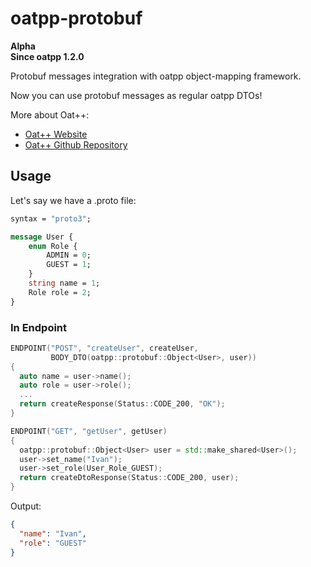 # oatpp-protobuf

**Alpha**  
**Since oatpp 1.2.0**

Protobuf messages integration with oatpp object-mapping framework.

Now you can use protobuf messages as regular oatpp DTOs!


More about Oat++:

- [Oat++ Website](https://oatpp.io/)
- [Oat++ Github Repository](https://github.com/oatpp/oatpp)

## Usage

Let's say we have a .proto file:

```proto
syntax = "proto3";

message User {
    enum Role {
        ADMIN = 0;
        GUEST = 1;
    }
    string name = 1;
    Role role = 2;
}
```

### In Endpoint

```cpp
ENDPOINT("POST", "createUser", createUser, 
         BODY_DTO(oatpp::protobuf::Object<User>, user)) 
{
  auto name = user->name();
  auto role = user->role();
  ...
  return createResponse(Status::CODE_200, "OK");
}
```

```cpp
ENDPOINT("GET", "getUser", getUser) 
{
  oatpp::protobuf::Object<User> user = std::make_shared<User>();
  user->set_name("Ivan");
  user->set_role(User_Role_GUEST);
  return createDtoResponse(Status::CODE_200, user);
}
```

Output:

```json
{
  "name": "Ivan",
  "role": "GUEST"
}
```
